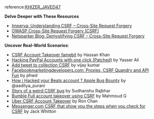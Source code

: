 reference:[KHIZER_JAVED47](https://blog.securitybreached.org/)

**Delve Deeper with These Resources**

- [Imperva: Understanding CSRF – Cross-Site Request Forgery](https://www.imperva.com/learn/application-security/csrf-cross-site-request-forgery/?utm_campaign=Incapsula-moved)
- [OWASP Cross-Site Request Forgery (CSRF)](https://www.owasp.org/index.php/Cross-Site_Request_Forgery_(CSRF))
- [Netsparker Blog: Demystifying CSRF – Cross-Site Request Forgery](https://www.netsparker.com/blog/web-security/csrf-cross-site-request-forgery/)

**Uncover Real-World Scenarios**:
- [CSRF Account Takeover famebit](https://medium.com/bugbountywriteup/account-take-over-vulnerability-in-google-acquisition-famebit-e93b1a0a7af9) by Hassan Khan
- [Hacking PayPal Accounts with one click (Patched)](http://yasserali.com/hacking-paypal-accounts-with-one-click/) by Yasser Ali
- [Add tweet to collection CSRF](https://hackerone.com/reports/100820) by vijay kumar
- [Facebookmarketingdevelopers.com: Proxies, CSRF Quandry and API Fun](http://philippeharewood.com/facebookmarketingdevelopers-com-proxies-csrf-quandry-and-api-fun/) by phwd
- [How i Hacked your Beats account ? Apple Bug Bounty](https://aadityapurani.com/2016/07/20/how-i-hacked-your-beats-account-apple-bug-bounty/) by @aaditya_purani
- [Story of a weird CSRF bug](https://infosecwriteups.com/story-of-a-weird-csrf-bug-bde1129c106e) by Sudhanshu Rajbhar
- [Bumble Full account takeover using CSRF](https://hackerone.com/reports/127703) by Mahmoud G
- [Uber CSRF Account Takeover](https://ngailong.wordpress.com/2017/08/07/uber-login-csrf-open-redirect-account-takeover/) by Ron Chan
- [Messenger.com CSRF that show you the steps when you check for CSRF](https://whitton.io/articles/messenger-site-wide-csrf/) by Jack Whitton